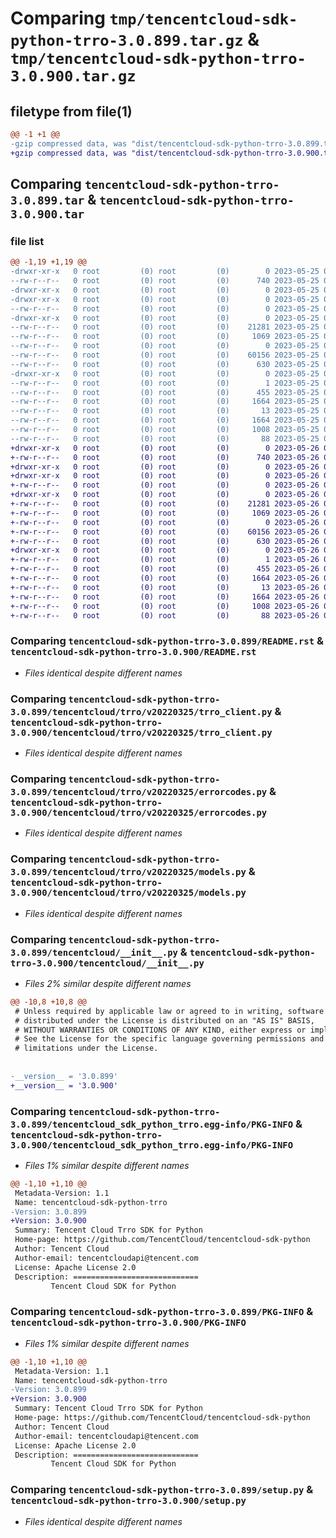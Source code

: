 # Comparing `tmp/tencentcloud-sdk-python-trro-3.0.899.tar.gz` & `tmp/tencentcloud-sdk-python-trro-3.0.900.tar.gz`

## filetype from file(1)

```diff
@@ -1 +1 @@
-gzip compressed data, was "dist/tencentcloud-sdk-python-trro-3.0.899.tar", last modified: Thu May 25 00:39:56 2023, max compression
+gzip compressed data, was "dist/tencentcloud-sdk-python-trro-3.0.900.tar", last modified: Fri May 26 02:30:57 2023, max compression
```

## Comparing `tencentcloud-sdk-python-trro-3.0.899.tar` & `tencentcloud-sdk-python-trro-3.0.900.tar`

### file list

```diff
@@ -1,19 +1,19 @@
-drwxr-xr-x   0 root         (0) root         (0)        0 2023-05-25 00:39:56.000000 tencentcloud-sdk-python-trro-3.0.899/
--rw-r--r--   0 root         (0) root         (0)      740 2023-05-25 00:39:55.000000 tencentcloud-sdk-python-trro-3.0.899/README.rst
-drwxr-xr-x   0 root         (0) root         (0)        0 2023-05-25 00:39:56.000000 tencentcloud-sdk-python-trro-3.0.899/tencentcloud/
-drwxr-xr-x   0 root         (0) root         (0)        0 2023-05-25 00:39:56.000000 tencentcloud-sdk-python-trro-3.0.899/tencentcloud/trro/
--rw-r--r--   0 root         (0) root         (0)        0 2023-05-25 00:39:55.000000 tencentcloud-sdk-python-trro-3.0.899/tencentcloud/trro/__init__.py
-drwxr-xr-x   0 root         (0) root         (0)        0 2023-05-25 00:39:56.000000 tencentcloud-sdk-python-trro-3.0.899/tencentcloud/trro/v20220325/
--rw-r--r--   0 root         (0) root         (0)    21281 2023-05-25 00:39:55.000000 tencentcloud-sdk-python-trro-3.0.899/tencentcloud/trro/v20220325/trro_client.py
--rw-r--r--   0 root         (0) root         (0)     1069 2023-05-25 00:39:55.000000 tencentcloud-sdk-python-trro-3.0.899/tencentcloud/trro/v20220325/errorcodes.py
--rw-r--r--   0 root         (0) root         (0)        0 2023-05-25 00:39:55.000000 tencentcloud-sdk-python-trro-3.0.899/tencentcloud/trro/v20220325/__init__.py
--rw-r--r--   0 root         (0) root         (0)    60156 2023-05-25 00:39:55.000000 tencentcloud-sdk-python-trro-3.0.899/tencentcloud/trro/v20220325/models.py
--rw-r--r--   0 root         (0) root         (0)      630 2023-05-25 00:39:55.000000 tencentcloud-sdk-python-trro-3.0.899/tencentcloud/__init__.py
-drwxr-xr-x   0 root         (0) root         (0)        0 2023-05-25 00:39:56.000000 tencentcloud-sdk-python-trro-3.0.899/tencentcloud_sdk_python_trro.egg-info/
--rw-r--r--   0 root         (0) root         (0)        1 2023-05-25 00:39:56.000000 tencentcloud-sdk-python-trro-3.0.899/tencentcloud_sdk_python_trro.egg-info/dependency_links.txt
--rw-r--r--   0 root         (0) root         (0)      455 2023-05-25 00:39:56.000000 tencentcloud-sdk-python-trro-3.0.899/tencentcloud_sdk_python_trro.egg-info/SOURCES.txt
--rw-r--r--   0 root         (0) root         (0)     1664 2023-05-25 00:39:56.000000 tencentcloud-sdk-python-trro-3.0.899/tencentcloud_sdk_python_trro.egg-info/PKG-INFO
--rw-r--r--   0 root         (0) root         (0)       13 2023-05-25 00:39:56.000000 tencentcloud-sdk-python-trro-3.0.899/tencentcloud_sdk_python_trro.egg-info/top_level.txt
--rw-r--r--   0 root         (0) root         (0)     1664 2023-05-25 00:39:56.000000 tencentcloud-sdk-python-trro-3.0.899/PKG-INFO
--rw-r--r--   0 root         (0) root         (0)     1008 2023-05-25 00:39:55.000000 tencentcloud-sdk-python-trro-3.0.899/setup.py
--rw-r--r--   0 root         (0) root         (0)       88 2023-05-25 00:39:56.000000 tencentcloud-sdk-python-trro-3.0.899/setup.cfg
+drwxr-xr-x   0 root         (0) root         (0)        0 2023-05-26 02:30:57.000000 tencentcloud-sdk-python-trro-3.0.900/
+-rw-r--r--   0 root         (0) root         (0)      740 2023-05-26 02:30:57.000000 tencentcloud-sdk-python-trro-3.0.900/README.rst
+drwxr-xr-x   0 root         (0) root         (0)        0 2023-05-26 02:30:57.000000 tencentcloud-sdk-python-trro-3.0.900/tencentcloud/
+drwxr-xr-x   0 root         (0) root         (0)        0 2023-05-26 02:30:57.000000 tencentcloud-sdk-python-trro-3.0.900/tencentcloud/trro/
+-rw-r--r--   0 root         (0) root         (0)        0 2023-05-26 02:30:57.000000 tencentcloud-sdk-python-trro-3.0.900/tencentcloud/trro/__init__.py
+drwxr-xr-x   0 root         (0) root         (0)        0 2023-05-26 02:30:57.000000 tencentcloud-sdk-python-trro-3.0.900/tencentcloud/trro/v20220325/
+-rw-r--r--   0 root         (0) root         (0)    21281 2023-05-26 02:30:57.000000 tencentcloud-sdk-python-trro-3.0.900/tencentcloud/trro/v20220325/trro_client.py
+-rw-r--r--   0 root         (0) root         (0)     1069 2023-05-26 02:30:57.000000 tencentcloud-sdk-python-trro-3.0.900/tencentcloud/trro/v20220325/errorcodes.py
+-rw-r--r--   0 root         (0) root         (0)        0 2023-05-26 02:30:57.000000 tencentcloud-sdk-python-trro-3.0.900/tencentcloud/trro/v20220325/__init__.py
+-rw-r--r--   0 root         (0) root         (0)    60156 2023-05-26 02:30:57.000000 tencentcloud-sdk-python-trro-3.0.900/tencentcloud/trro/v20220325/models.py
+-rw-r--r--   0 root         (0) root         (0)      630 2023-05-26 02:30:57.000000 tencentcloud-sdk-python-trro-3.0.900/tencentcloud/__init__.py
+drwxr-xr-x   0 root         (0) root         (0)        0 2023-05-26 02:30:57.000000 tencentcloud-sdk-python-trro-3.0.900/tencentcloud_sdk_python_trro.egg-info/
+-rw-r--r--   0 root         (0) root         (0)        1 2023-05-26 02:30:57.000000 tencentcloud-sdk-python-trro-3.0.900/tencentcloud_sdk_python_trro.egg-info/dependency_links.txt
+-rw-r--r--   0 root         (0) root         (0)      455 2023-05-26 02:30:57.000000 tencentcloud-sdk-python-trro-3.0.900/tencentcloud_sdk_python_trro.egg-info/SOURCES.txt
+-rw-r--r--   0 root         (0) root         (0)     1664 2023-05-26 02:30:57.000000 tencentcloud-sdk-python-trro-3.0.900/tencentcloud_sdk_python_trro.egg-info/PKG-INFO
+-rw-r--r--   0 root         (0) root         (0)       13 2023-05-26 02:30:57.000000 tencentcloud-sdk-python-trro-3.0.900/tencentcloud_sdk_python_trro.egg-info/top_level.txt
+-rw-r--r--   0 root         (0) root         (0)     1664 2023-05-26 02:30:57.000000 tencentcloud-sdk-python-trro-3.0.900/PKG-INFO
+-rw-r--r--   0 root         (0) root         (0)     1008 2023-05-26 02:30:57.000000 tencentcloud-sdk-python-trro-3.0.900/setup.py
+-rw-r--r--   0 root         (0) root         (0)       88 2023-05-26 02:30:57.000000 tencentcloud-sdk-python-trro-3.0.900/setup.cfg
```

### Comparing `tencentcloud-sdk-python-trro-3.0.899/README.rst` & `tencentcloud-sdk-python-trro-3.0.900/README.rst`

 * *Files identical despite different names*

### Comparing `tencentcloud-sdk-python-trro-3.0.899/tencentcloud/trro/v20220325/trro_client.py` & `tencentcloud-sdk-python-trro-3.0.900/tencentcloud/trro/v20220325/trro_client.py`

 * *Files identical despite different names*

### Comparing `tencentcloud-sdk-python-trro-3.0.899/tencentcloud/trro/v20220325/errorcodes.py` & `tencentcloud-sdk-python-trro-3.0.900/tencentcloud/trro/v20220325/errorcodes.py`

 * *Files identical despite different names*

### Comparing `tencentcloud-sdk-python-trro-3.0.899/tencentcloud/trro/v20220325/models.py` & `tencentcloud-sdk-python-trro-3.0.900/tencentcloud/trro/v20220325/models.py`

 * *Files identical despite different names*

### Comparing `tencentcloud-sdk-python-trro-3.0.899/tencentcloud/__init__.py` & `tencentcloud-sdk-python-trro-3.0.900/tencentcloud/__init__.py`

 * *Files 2% similar despite different names*

```diff
@@ -10,8 +10,8 @@
 # Unless required by applicable law or agreed to in writing, software
 # distributed under the License is distributed on an "AS IS" BASIS,
 # WITHOUT WARRANTIES OR CONDITIONS OF ANY KIND, either express or implied.
 # See the License for the specific language governing permissions and
 # limitations under the License.
 
 
-__version__ = '3.0.899'
+__version__ = '3.0.900'
```

### Comparing `tencentcloud-sdk-python-trro-3.0.899/tencentcloud_sdk_python_trro.egg-info/PKG-INFO` & `tencentcloud-sdk-python-trro-3.0.900/tencentcloud_sdk_python_trro.egg-info/PKG-INFO`

 * *Files 1% similar despite different names*

```diff
@@ -1,10 +1,10 @@
 Metadata-Version: 1.1
 Name: tencentcloud-sdk-python-trro
-Version: 3.0.899
+Version: 3.0.900
 Summary: Tencent Cloud Trro SDK for Python
 Home-page: https://github.com/TencentCloud/tencentcloud-sdk-python
 Author: Tencent Cloud
 Author-email: tencentcloudapi@tencent.com
 License: Apache License 2.0
 Description: ============================
         Tencent Cloud SDK for Python
```

### Comparing `tencentcloud-sdk-python-trro-3.0.899/PKG-INFO` & `tencentcloud-sdk-python-trro-3.0.900/PKG-INFO`

 * *Files 1% similar despite different names*

```diff
@@ -1,10 +1,10 @@
 Metadata-Version: 1.1
 Name: tencentcloud-sdk-python-trro
-Version: 3.0.899
+Version: 3.0.900
 Summary: Tencent Cloud Trro SDK for Python
 Home-page: https://github.com/TencentCloud/tencentcloud-sdk-python
 Author: Tencent Cloud
 Author-email: tencentcloudapi@tencent.com
 License: Apache License 2.0
 Description: ============================
         Tencent Cloud SDK for Python
```

### Comparing `tencentcloud-sdk-python-trro-3.0.899/setup.py` & `tencentcloud-sdk-python-trro-3.0.900/setup.py`

 * *Files identical despite different names*


